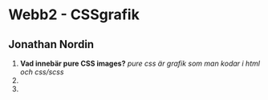 # Webb2 - CSSgrafik

## Jonathan Nordin

1. **Vad innebär pure CSS images?**
    *pure css är grafik som man kodar i html och css/scss*
1. 
2. 
